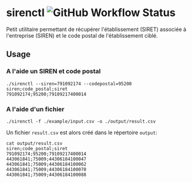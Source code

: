 sirenctl ![GitHub Workflow Status](https://img.shields.io/github/workflow/status/pcavezzan/sirenctl/build)
========

Petit utilitaire permettant de récupérer l'établissement (SIRET) associée à l'entreprise (SIREN) et le code postal de l'établissement ciblé.

## Usage


### A l'aide un SIREN et code postal

```shell
./sirenctl --siren=791092174 --codepostal=95200         
siren;code_postal;siret
791092174;95200;79109217400014
```

### A l'aide d'un fichier

```shell
./sirenctl -f ./example/input.csv -o ./output/result.csv
```
Un fichier `result.csv` est alors créé dans le répertoire `output`:
```shell
cat output/result.csv 
siren;code_postal;siret
791092174;95200;79109217400014
443061841;75009;44306184100047
443061841;75009;44306184100062
443061841;75009;44306184100070
443061841;75009;44306184100088
```


